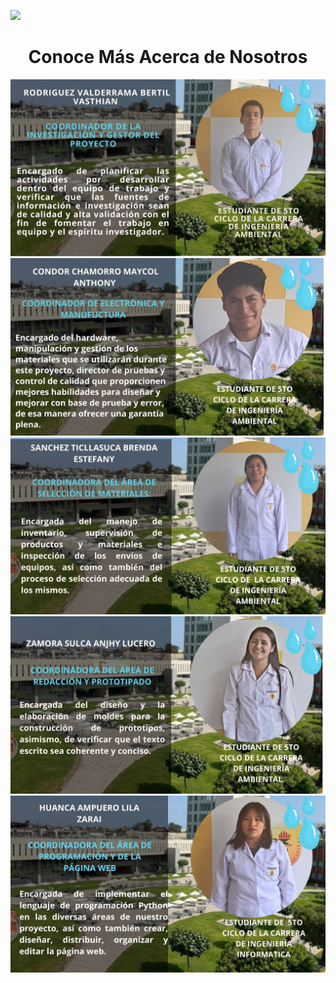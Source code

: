 <p align="left">
  <img src="https://semanadelcannabis.cayetano.edu.pe/assets/img/logo-upch.png" width="200">
  <h1 align="center">Conoce Más Acerca de Nosotros</h1>
</p>

![](https://github.com/lucero-zamora/Grupo3-FdD/blob/main/FdD/IMAGENES/1%20bertil.jpg)
![](https://github.com/lucero-zamora/Grupo3-FdD/blob/main/FdD/IMAGENES/2%20maycol.jpg)
![](https://github.com/lucero-zamora/Grupo3-FdD/blob/main/FdD/IMAGENES/3%20brenda.jpg)
![](https://github.com/lucero-zamora/Grupo3-FdD/blob/main/FdD/IMAGENES/4%20lucero.jpg)
![](https://github.com/lucero-zamora/Grupo3-FdD/blob/main/FdD/IMAGENES/5%20lia.jpg)


